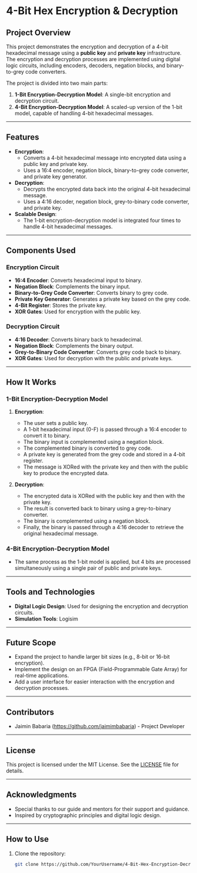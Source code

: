 # 4-Bit Hex Encryption & Decryption

## Project Overview
This project demonstrates the encryption and decryption of a 4-bit hexadecimal message using a **public key** and **private key** infrastructure. The encryption and decryption processes are implemented using digital logic circuits, including encoders, decoders, negation blocks, and binary-to-grey code converters.

The project is divided into two main parts:
1. **1-Bit Encryption-Decryption Model**: A single-bit encryption and decryption circuit.
2. **4-Bit Encryption-Decryption Model**: A scaled-up version of the 1-bit model, capable of handling 4-bit hexadecimal messages.

---

## Features
- **Encryption**:
  - Converts a 4-bit hexadecimal message into encrypted data using a public key and private key.
  - Uses a 16:4 encoder, negation block, binary-to-grey code converter, and private key generator.
- **Decryption**:
  - Decrypts the encrypted data back into the original 4-bit hexadecimal message.
  - Uses a 4:16 decoder, negation block, grey-to-binary code converter, and private key.
- **Scalable Design**:
  - The 1-bit encryption-decryption model is integrated four times to handle 4-bit hexadecimal messages.

---

## Components Used
### Encryption Circuit
- **16:4 Encoder**: Converts hexadecimal input to binary.
- **Negation Block**: Complements the binary input.
- **Binary-to-Grey Code Converter**: Converts binary to grey code.
- **Private Key Generator**: Generates a private key based on the grey code.
- **4-Bit Register**: Stores the private key.
- **XOR Gates**: Used for encryption with the public key.

### Decryption Circuit
- **4:16 Decoder**: Converts binary back to hexadecimal.
- **Negation Block**: Complements the binary output.
- **Grey-to-Binary Code Converter**: Converts grey code back to binary.
- **XOR Gates**: Used for decryption with the public and private keys.

---

## How It Works
### 1-Bit Encryption-Decryption Model
1. **Encryption**:
   - The user sets a public key.
   - A 1-bit hexadecimal input (0-F) is passed through a 16:4 encoder to convert it to binary.
   - The binary input is complemented using a negation block.
   - The complemented binary is converted to grey code.
   - A private key is generated from the grey code and stored in a 4-bit register.
   - The message is XORed with the private key and then with the public key to produce the encrypted data.

2. **Decryption**:
   - The encrypted data is XORed with the public key and then with the private key.
   - The result is converted back to binary using a grey-to-binary converter.
   - The binary is complemented using a negation block.
   - Finally, the binary is passed through a 4:16 decoder to retrieve the original hexadecimal message.

### 4-Bit Encryption-Decryption Model
- The same process as the 1-bit model is applied, but 4 bits are processed simultaneously using a single pair of public and private keys.

---

## Tools and Technologies
- **Digital Logic Design**: Used for designing the encryption and decryption circuits.
- **Simulation Tools**: Logisim

---

## Future Scope
- Expand the project to handle larger bit sizes (e.g., 8-bit or 16-bit encryption).
- Implement the design on an FPGA (Field-Programmable Gate Array) for real-time applications.
- Add a user interface for easier interaction with the encryption and decryption processes.

---

## Contributors
- Jaimin Babaria (https://github.com/jaimimbabaria) - Project Developer

---

## License
This project is licensed under the MIT License. See the [LICENSE](LICENSE) file for details.

---

## Acknowledgments
- Special thanks to our guide and mentors for their support and guidance.
- Inspired by cryptographic principles and digital logic design.

---

## How to Use
1. Clone the repository:
   ```bash
   git clone https://github.com/YourUsername/4-Bit-Hex-Encryption-Decryption.git
